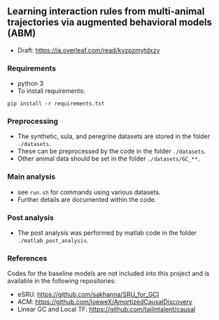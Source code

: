 ## Learning interaction rules from multi-animal trajectories via augmented behavioral models (ABM)

* Draft: https://ja.overleaf.com/read/kvzpzmytdxzy

### Requirements
* python 3
* To install requirements:

```setup
pip install -r requirements.txt
```
### Preprocessing 

* The synthetic, sula, and peregrine datasets are stored in the folder `./datasets`.
* These can be preprocessed by the code in the folder `./datasets`.
* Other animal data should be set in the folder `./datasets/GC_**`.

### Main analysis

* see `run.sh` for commands using various datasets.
* Further details are documented within the code.

### Post analysis

* The post analysis was performed by matlab code in the folder `./matlab_post_analysis`.

### References

Codes for the baseline models are not included into this project and is available in the following repositories:
- eSRU: https://github.com/sakhanna/SRU_for_GCI
- ACM: https://github.com/loeweX/AmortizedCausalDiscovery
- Linear GC and Local TF: https://github.com/tailintalent/causal
